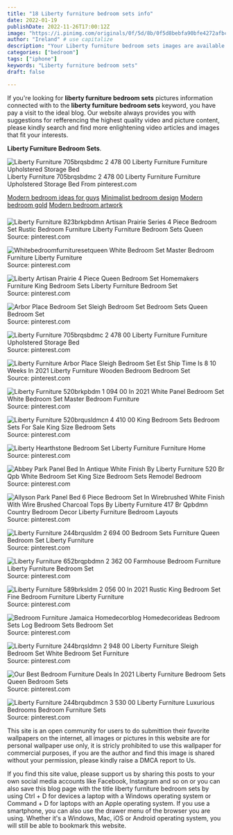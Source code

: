 ```yaml
---
title: "18 Liberty furniture bedroom sets info"
date: 2022-01-19
publishDate: 2022-11-26T17:00:12Z
image: "https://i.pinimg.com/originals/0f/5d/8b/0f5d8bebfa90bfe4272afbc55eb4c791.jpg"
author: "Ireland" # use capitalize
description: "Your Liberty furniture bedroom sets images are available in this site. Liberty furniture bedroom sets are a topic that is being searched for and liked by netizens now. You can Download the Liberty furniture bedroom sets files here. Find and Download all royalty-free photos."
categories: ["bedroom"]
tags: ["iphone"]
keywords: "Liberty furniture bedroom sets"
draft: false

---
```


If you're looking for **liberty furniture bedroom sets** pictures information connected with to the **liberty furniture bedroom sets** keyword, you have pay a visit to the ideal  blog.  Our website always  provides you with  suggestions  for refferencing  the highest  quality video and picture  content, please kindly search and find more enlightening video articles and images  that fit your interests.

**Liberty Furniture Bedroom Sets**. 

![Liberty Furniture 705brqsbdmc 2 478 00 Liberty Furniture Furniture Upholstered Storage Bed](https://i.pinimg.com/474x/6f/6e/4f/6f6e4fcf2b351d279041ae6230070426.jpg "Liberty Furniture 705brqsbdmc 2 478 00 Liberty Furniture Furniture Upholstered Storage Bed")
Liberty Furniture 705brqsbdmc 2 478 00 Liberty Furniture Furniture Upholstered Storage Bed From pinterest.com

[Modern bedroom ideas for guys](/modern-bedroom-ideas-for-guys/)
[Minimalist bedroom design](/minimalist-bedroom-design/)
[Modern bedroom gold](/modern-bedroom-gold/)
[Modern bedroom artwork](/modern-bedroom-artwork/)



### 

 


![Liberty Furniture 823brkpbdmn Artisan Prairie Series 4 Piece Bedroom Set Rustic Bedroom Furniture Liberty Furniture Bedroom Sets Queen](https://i.pinimg.com/474x/03/aa/b3/03aab3c5e0d0c90acb6ecd2d04cdc5c9.jpg "Liberty Furniture 823brkpbdmn Artisan Prairie Series 4 Piece Bedroom Set Rustic Bedroom Furniture Liberty Furniture Bedroom Sets Queen")
Source: pinterest.com

 

![Whitebedroomfurnituresetqueen White Bedroom Set Master Bedroom Furniture Liberty Furniture](https://i.pinimg.com/564x/c3/47/af/c347af04d34129b609813a76722c17f2.jpg "Whitebedroomfurnituresetqueen White Bedroom Set Master Bedroom Furniture Liberty Furniture")
Source: pinterest.com

 

![Liberty Artisan Prairie 4 Piece Queen Bedroom Set Homemakers Furniture King Bedroom Sets Liberty Furniture Bedroom Set](https://i.pinimg.com/originals/9b/9a/66/9b9a66f8b46a533c9bcf636bcbfc232b.png "Liberty Artisan Prairie 4 Piece Queen Bedroom Set Homemakers Furniture King Bedroom Sets Liberty Furniture Bedroom Set")
Source: pinterest.com

 

![Arbor Place Bedroom Set Sleigh Bedroom Set Bedroom Sets Queen Bedroom Set](https://i.pinimg.com/originals/d4/2e/1c/d42e1cbd7ec8c6d392af8bf4f0e6a5e6.jpg "Arbor Place Bedroom Set Sleigh Bedroom Set Bedroom Sets Queen Bedroom Set")
Source: pinterest.com

 

![Liberty Furniture 705brqsbdmc 2 478 00 Liberty Furniture Furniture Upholstered Storage Bed](https://i.pinimg.com/474x/6f/6e/4f/6f6e4fcf2b351d279041ae6230070426.jpg "Liberty Furniture 705brqsbdmc 2 478 00 Liberty Furniture Furniture Upholstered Storage Bed")
Source: pinterest.com

 

![Liberty Furniture Arbor Place Sleigh Bedroom Set Est Ship Time Is 8 10 Weeks In 2021 Liberty Furniture Wooden Bedroom Bedroom Set](https://i.pinimg.com/originals/ea/b0/8f/eab08f7e650694876a2ddf8f287b0d02.jpg "Liberty Furniture Arbor Place Sleigh Bedroom Set Est Ship Time Is 8 10 Weeks In 2021 Liberty Furniture Wooden Bedroom Bedroom Set")
Source: pinterest.com

 

![Liberty Furniture 520brkpbdm 1 094 00 In 2021 White Panel Bedroom Set White Bedroom Set Master Bedroom Furniture](https://i.pinimg.com/originals/6a/b7/67/6ab7670be32d343ff8193c6e1eeffd4a.jpg "Liberty Furniture 520brkpbdm 1 094 00 In 2021 White Panel Bedroom Set White Bedroom Set Master Bedroom Furniture")
Source: pinterest.com

 

![Liberty Furniture 520brqusldmcn 4 410 00 King Bedroom Sets Bedroom Sets For Sale King Size Bedroom Sets](https://i.pinimg.com/474x/c1/ea/78/c1ea789be49d7ac30400898447fea3ed.jpg "Liberty Furniture 520brqusldmcn 4 410 00 King Bedroom Sets Bedroom Sets For Sale King Size Bedroom Sets")
Source: pinterest.com

 

![Liberty Hearthstone Bedroom Set Liberty Furniture Furniture Home](https://i.pinimg.com/originals/61/2e/02/612e02616faa1cf4a58e37d563e3a2d9.jpg "Liberty Hearthstone Bedroom Set Liberty Furniture Furniture Home")
Source: pinterest.com

 

![Abbey Park Panel Bed In Antique White Finish By Liberty Furniture 520 Br Qpb White Bedroom Set King Size Bedroom Sets Remodel Bedroom](https://i.pinimg.com/474x/b4/0a/24/b40a24df30b7e8df0f335010a0d4807e.jpg "Abbey Park Panel Bed In Antique White Finish By Liberty Furniture 520 Br Qpb White Bedroom Set King Size Bedroom Sets Remodel Bedroom")
Source: pinterest.com

 

![Allyson Park Panel Bed 6 Piece Bedroom Set In Wirebrushed White Finish With Wire Brushed Charcoal Tops By Liberty Furniture 417 Br Qpbdmn Country Bedroom Decor Liberty Furniture Bedroom Layouts](https://i.pinimg.com/originals/a3/41/28/a34128fb017a09dbc84f803cdba0db1a.jpg "Allyson Park Panel Bed 6 Piece Bedroom Set In Wirebrushed White Finish With Wire Brushed Charcoal Tops By Liberty Furniture 417 Br Qpbdmn Country Bedroom Decor Liberty Furniture Bedroom Layouts")
Source: pinterest.com

 

![Liberty Furniture 244brqusldm 2 694 00 Bedroom Sets Furniture Queen Bedroom Set Liberty Furniture](https://i.pinimg.com/474x/82/d4/c8/82d4c8c0d1305fefb42debc5f43c3d04.jpg "Liberty Furniture 244brqusldm 2 694 00 Bedroom Sets Furniture Queen Bedroom Set Liberty Furniture")
Source: pinterest.com

 

![Liberty Furniture 652brqpbdmn 2 362 00 Farmhouse Bedroom Furniture Liberty Furniture Bedroom Set](https://i.pinimg.com/474x/11/9b/16/119b16ff8036fc532bf04525cb03bf49.jpg "Liberty Furniture 652brqpbdmn 2 362 00 Farmhouse Bedroom Furniture Liberty Furniture Bedroom Set")
Source: pinterest.com

 

![Liberty Furniture 589brksldm 2 056 00 In 2021 Rustic King Bedroom Set Fine Bedroom Furniture Liberty Furniture](https://i.pinimg.com/474x/06/d8/0c/06d80c055d0aacbb169219353875ed6f.jpg "Liberty Furniture 589brksldm 2 056 00 In 2021 Rustic King Bedroom Set Fine Bedroom Furniture Liberty Furniture")
Source: pinterest.com

 

![Bedroom Furniture Jamaica Homedecorblog Homedecorideas Bedroom Sets Log Bedroom Sets Bedroom Set](https://i.pinimg.com/originals/fe/25/d5/fe25d57236fbbda83081457801ebf04e.jpg "Bedroom Furniture Jamaica Homedecorblog Homedecorideas Bedroom Sets Log Bedroom Sets Bedroom Set")
Source: pinterest.com

 

![Liberty Furniture 244brqsldmn 2 948 00 Liberty Furniture Sleigh Bedroom Set White Bedroom Set Furniture](https://i.pinimg.com/474x/b0/7b/c0/b07bc0a44252d65fa0f050fe136309d1.jpg "Liberty Furniture 244brqsldmn 2 948 00 Liberty Furniture Sleigh Bedroom Set White Bedroom Set Furniture")
Source: pinterest.com

 

![Our Best Bedroom Furniture Deals In 2021 Liberty Furniture Bedroom Sets Queen Bedroom Sets](https://i.pinimg.com/originals/c5/55/9b/c5559b5f2cf64d7d7e37ba102f7b9042.jpg "Our Best Bedroom Furniture Deals In 2021 Liberty Furniture Bedroom Sets Queen Bedroom Sets")
Source: pinterest.com

 

![Liberty Furniture 244brqubdmcn 3 530 00 Liberty Furniture Luxurious Bedrooms Bedroom Furniture Sets](https://i.pinimg.com/originals/0f/5d/8b/0f5d8bebfa90bfe4272afbc55eb4c791.jpg "Liberty Furniture 244brqubdmcn 3 530 00 Liberty Furniture Luxurious Bedrooms Bedroom Furniture Sets")
Source: pinterest.com

 

This site is an open community for users to do submittion their favorite wallpapers on the internet, all images or pictures in this website are for personal wallpaper use only, it is stricly prohibited to use this wallpaper for commercial purposes, if you are the author and find this image is shared without your permission, please kindly raise a DMCA report to Us.

If you find this site value, please support us by sharing this posts to your own social media accounts like Facebook, Instagram and so on or you can also save this blog page with the title liberty furniture bedroom sets by using Ctrl + D for devices a laptop with a Windows operating system or Command + D for laptops with an Apple operating system. If you use a smartphone, you can also use the drawer menu of the browser you are using. Whether it's a Windows, Mac, iOS or Android operating system, you will still be able to bookmark this website.
